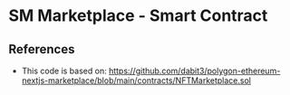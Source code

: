 # SM Marketplace - Smart Contract


## References
- This code is based on: https://github.com/dabit3/polygon-ethereum-nextjs-marketplace/blob/main/contracts/NFTMarketplace.sol